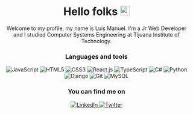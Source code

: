 <div align="center">

  # Hello folks <img src="https://emojis.slackmojis.com/emojis/images/1531849430/4246/blob-sunglasses.gif?1531849430" width="25"/>

  Welcome to my profile, my name is Luis Manuel. I'm a Jr Web Developer and I studied Computer Systems Engineering at Tijuana Institute of Technology.

  ### Languages and tools

  <p>
    <img alt="JavaScript" src="https://img.shields.io/badge/-Javascript-323330?style=flat-square&logo=javascript&logoColor=F7DF1E" />
    <img alt="HTML5" src="https://img.shields.io/badge/-HTML5-E34F26?style=flat-square&logo=html5&logoColor=white" />
    <img alt="CSS3" src="https://img.shields.io/badge/-CSS3-1572B6?style=flat-square&logo=css3&logoColor=white" />
    <img alt="React.js" src="https://img.shields.io/badge/-React.js-20232A?style=flat-square&logo=react&logoColor=61DAFB" />
    <img alt="TypeScript" src="https://img.shields.io/badge/-Typescript-007ACC?style=flat-square&logo=typescript&logoColor=white" />
    <img alt="C#" src="https://img.shields.io/badge/-C%23-239120?style=flat-square&logo=c-sharp&logoColor=white" />
    <img alt="Python" src="https://img.shields.io/badge/-Python-14354C?style=flat-square&logo=python&logoColor=white" />
    <img alt="Django" src="https://img.shields.io/badge/-Django-092E20?style=flat-square&logo=django&logoColor=white" />
    <img alt="Git" src="https://img.shields.io/badge/-Git-F05032?style=flat-square&logo=git&logoColor=white" />
    <img alt="MySQL" src="https://img.shields.io/badge/-MySQL-00618A?style=flat-square&logo=mysql&logoColor=white" />
  </p>

  ### You can find me on

  <a href="https://www.linkedin.com/in/luismanuelglz">
    <img alt="LinkedIn" src="https://img.shields.io/badge/linkedin-%230077B5.svg?&style=for-the-badge&logo=linkedin&logoColor=white" />
  </a>
  <a href="https://twitter.com/LuisManuelGlz_">
    <img alt="Twitter" src="https://img.shields.io/badge/twitter-%231DA1F2.svg?&style=for-the-badge&logo=twitter&logoColor=white" />
  </a>

</div>
